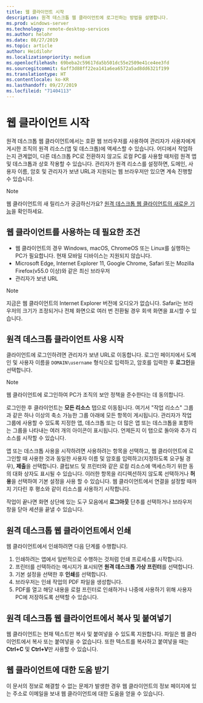 ```yaml
---
title: 웹 클라이언트 시작
description: 원격 데스크톱 웹 클라이언트에 로그인하는 방법을 설명합니다.
ms.prod: windows-server
ms.technology: remote-desktop-services
ms.author: helohr
ms.date: 08/27/2019
ms.topic: article
author: Heidilohr
ms.localizationpriority: medium
ms.openlocfilehash: 69beba2c59617da5b501dc55e2509e41ce4ee3fd
ms.sourcegitcommit: 6aff3d88ff22ea141a6ea6572a5ad8dd6321f199
ms.translationtype: HT
ms.contentlocale: ko-KR
ms.lasthandoff: 09/27/2019
ms.locfileid: "71404113"
---
```

# <a name="get-started-with-the-web-client"></a>웹 클라이언트 시작

원격 데스크톱 웹 클라이언트에서는 호환 웹 브라우저를 사용하여 관리자가 사용자에게 게시한 조직의 원격 리소스(앱 및 데스크톱)에 액세스할 수 있습니다. 어디에서 작업하는지 관계없이, 다른 데스크톱 PC로 전환하지 않고도 로컬 PC를 사용할 때처럼 원격 앱 및 데스크톱과 상호 작용할 수 있습니다. 관리자가 원격 리소스를 설정하면, 도메인, 사용자 이름, 암호 및 관리자가 보낸 URL과 지원되는 웹 브라우저만 있으면 계속 진행할 수 있습니다.

>[!NOTE]
>웹 클라이언트의 새 릴리스가 궁금하신가요? [원격 데스크톱 웹 클라이언트의 새로운 기능](web-client-whatsnew.md)을 확인하세요.

## <a name="what-youll-need-to-use-the-web-client"></a>웹 클라이언트를 사용하는 데 필요한 조건

* 웹 클라이언트의 경우 Windows, macOS, ChromeOS 또는 Linux를 실행하는 PC가 필요합니다. 현재 모바일 디바이스는 지원되지 않습니다.
* Microsoft Edge, Internet Explorer 11, Google Chrome, Safari 또는 Mozilla Firefox(v55.0 이상)와 같은 최신 브라우저
* 관리자가 보낸 URL

>[!NOTE]
>지금은 웹 클라이언트의 Internet Explorer 버전에 오디오가 없습니다.
>Safari는 브라우저의 크기가 조정되거나 전체 화면으로 여러 번 전환될 경우 회색 화면을 표시할 수 있습니다.

## <a name="start-using-the-remote-desktop-client"></a>원격 데스크톱 클라이언트 사용 시작

클라이언트에 로그인하려면 관리자가 보낸 URL로 이동합니다. 로그인 페이지에서 도메인 및 사용자 이름을 ```DOMAIN\username``` 형식으로 입력하고, 암호를 입력한 후 **로그인**을 선택합니다.

>[!NOTE]
>웹 클라이언트에 로그인하여 PC가 조직의 보안 정책을 준수한다는 데 동의합니다.

로그인한 후 클라이언트는 **모든 리소스** 탭으로 이동됩니다. 여기서 "작업 리소스" 그룹과 같은 하나 이상의 축소 가능한 그룹 아래에 모든 항목이 게시됩니다. 관리자가 작업 그룹에 사용할 수 있도록 지정한 앱, 데스크톱 또는 더 많은 앱 또는 데스크톱을 포함하는 그룹을 나타내는 여러 개의 아이콘이 표시됩니다. 언제든지 이 탭으로 돌아와 추가 리소스를 시작할 수 있습니다.

앱 또는 데스크톱 사용을 시작하려면 사용하려는 항목을 선택하고, 웹 클라이언트에 로그인할 때 사용한 것과 동일한 사용자 이름 및 암호를 입력하고(지정하도록 요구될 경우), **제출**을 선택합니다. 클립보드 및 프린터와 같은 로컬 리소스에 액세스하기 위한 동의 대화 상자도 표시될 수 있습니다. 이러한 항목을 리디렉션하지 않도록 선택하거나 **허용**을 선택하여 기본 설정을 사용 할 수 있습니다. 웹 클라이언트에서 연결을 설정할 때까지 기다린 후 평소와 같이 리소스를 사용하기 시작합니다.

작업이 끝나면 화면 상단에 있는 도구 모음에서 **로그아웃** 단추를 선택하거나 브라우저 창을 닫아 세션을 끝낼 수 있습니다.

## <a name="printing-from-the-remote-desktop-web-client"></a>원격 데스크톱 웹 클라이언트에서 인쇄

웹 클라이언트에서 인쇄하려면 다음 단계를 수행합니다.

1. 인쇄하려는 앱에서 일반적으로 수행하는 것처럼 인쇄 프로세스를 시작합니다.
2. 프린터를 선택하라는 메시지가 표시되면 **원격 데스크톱 가상 프린터**를 선택합니다.
3. 기본 설정을 선택한 후 **인쇄**를 선택합니다.
4. 브라우저는 인쇄 작업의 PDF 파일을 생성합니다.
5. PDF를 열고 해당 내용을 로컬 프린터로 인쇄하거나 나중에 사용하기 위해 사용자 PC에 저장하도록 선택할 수 있습니다.

## <a name="copy-and-paste-from-the-remote-desktop-web-client"></a>원격 데스크톱 웹 클라이언트에서 복사 및 붙여넣기

웹 클라이언트는 현재 텍스트만 복사 및 붙여넣을 수 있도록 지원합니다. 파일은 웹 클라이언트에서 복사 또는 붙여넣을 수 없습니다. 또한 텍스트를 복사하고 붙여넣을 때는 **Ctrl+C** 및 **Ctrl+V**만 사용할 수 있습니다.

## <a name="get-help-with-the-web-client"></a>웹 클라이언트에 대한 도움 받기

이 문서의 정보로 해결할 수 없는 문제가 발생한 경우 웹 클라이언트의 정보 페이지에 있는 주소로 이메일을 보내 웹 클라이언트에 대한 도움을 얻을 수 있습니다.